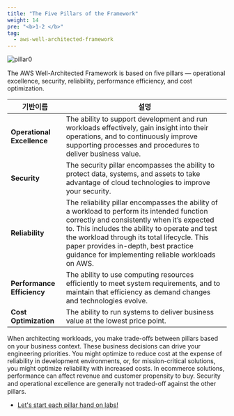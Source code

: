 ```yaml
---
title: "The Five Pillars of the Framework"
weight: 14
pre: "<b>1-2 </b>"
tag:
  - aws-well-architected-framework
---
```


 ![pillar0](/images/war/pillar_five_pic.png)


The AWS Well-Architected Framework is based on ﬁve pillars — operational excellence, security, reliability, performance efficiency, and cost optimization.


|기반이름|설명|
|---|---|
| **Operational Excellence** | The ability to support development and run workloads effectively, gain insight into their operations, and to continuously improve supporting processes and procedures to deliver business value.|
| **Security** | The security pillar encompasses the ability to protect data, systems, and assets to take advantage of cloud technologies to improve your security. |
| **Reliability** | The reliability pillar encompasses the ability of a workload to perform its intended function correctly and consistently when it’s expected to. This includes the ability to operate and test the workload through its total lifecycle. This paper provides in-depth, best practice guidance for implementing reliable workloads on AWS. |
| **Performance Efficiency** | The ability to use computing resources efficiently to meet system requirements, and to maintain that efficiency as demand changes and technologies evolve.|
| **Cost Optimization** | The ability to run systems to deliver business value at the lowest price point.

When architecting workloads, you make trade-oﬀs between pillars based on your business context. These business decisions can drive your engineering priorities. You might optimize to reduce cost at the expense of reliability in development environments, or, for mission-critical solutions, you might optimize reliability with increased costs. In ecommerce solutions, performance can affect revenue and customer propensity to buy. Security and operational excellence are generally not traded-oﬀ against the other pillars.


- [ Let's start each pillar hand on labs! ](/setup)



